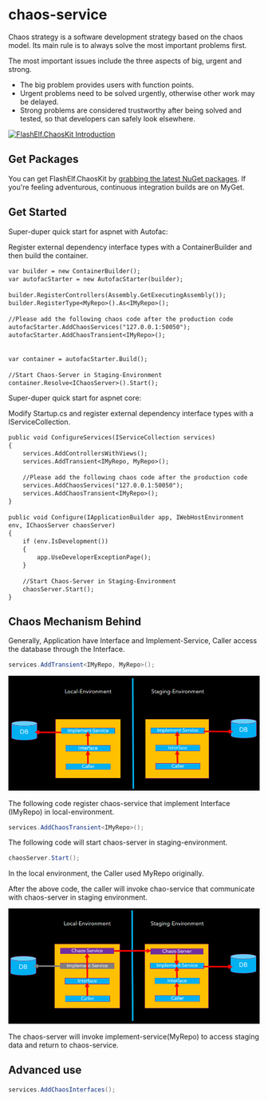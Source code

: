 # chaos-service

Chaos strategy is a software development strategy based on the chaos model. Its main rule is to always solve the most important problems first.

The most important issues include the three aspects of big, urgent and strong.

- The big problem provides users with function points.
- Urgent problems need to be solved urgently, otherwise other work may be delayed.
- Strong problems are considered trustworthy after being solved and tested, so that developers can safely look elsewhere.

[![FlashElf.ChaosKit Introduction](http://i3.ytimg.com/vi/L-iCH1w1iKU/hqdefault.jpg)](https://youtu.be/L-iCH1w1iKU "FlashElf.ChaosKit")

## Get Packages

You can get FlashElf.ChaosKit by [grabbing the latest NuGet packages](https://www.nuget.org/packages/FlashElf.ChaosKit/). If you're feeling adventurous, continuous integration builds are on MyGet.

## Get Started

Super-duper quick start for aspnet with Autofac:

Register external dependency interface types with a ContainerBuilder and then build the container.

```CSharp
var builder = new ContainerBuilder();
var autofacStarter = new AutofacStarter(builder);

builder.RegisterControllers(Assembly.GetExecutingAssembly());
builder.RegisterType<MyRepo>().As<IMyRepo>();

//Please add the following chaos code after the production code
autofacStarter.AddChaosServices("127.0.0.1:50050");
autofacStarter.AddChaosTransient<IMyRepo>();


var container = autofacStarter.Build();

//Start Chaos-Server in Staging-Environment
container.Resolve<IChaosServer>().Start();
```

Super-duper quick start for aspnet core:

Modify Startup.cs and register external dependency interface types with a IServiceCollection.

```CSharp
public void ConfigureServices(IServiceCollection services)
{
	services.AddControllersWithViews();
	services.AddTransient<IMyRepo, MyRepo>();

    //Please add the following chaos code after the production code
	services.AddChaosServices("127.0.0.1:50050");
	services.AddChaosTransient<IMyRepo>();
}

public void Configure(IApplicationBuilder app, IWebHostEnvironment env, IChaosServer chaosServer)
{
    if (env.IsDevelopment())
	{
		app.UseDeveloperExceptionPage();
	}

    //Start Chaos-Server in Staging-Environment
    chaosServer.Start();
}
```

## Chaos Mechanism Behind

Generally, Application have Interface and Implement-Service, Caller access the database through the Interface.

```C#
services.AddTransient<IMyRepo, MyRepo>();
```

![](./Document/Architecture1.png)

The following code register chaos-service that
implement Interface (IMyRepo) in local-environment.

```C#
services.AddChaosTransient<IMyRepo>();
```

The following code will start chaos-server in staging-environment.

```C#
chaosServer.Start();
```

In the local environment, the Caller used MyRepo originally.

After the above code, the caller will invoke chao-service that communicate with chaos-server in staging environment.

![](./Document/Architecture2.png)

The chaos-server will invoke implement-service(MyRepo) to access staging data and return to chaos-service.

## Advanced use

```C#
services.AddChaosInterfaces();
```
